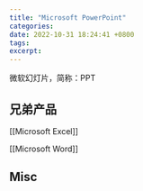 ```yaml
---
title: "Microsoft PowerPoint"
categories: 
date: 2022-10-31 18:24:41 +0800
tags: 
excerpt: 
---
```



微软幻灯片，简称：PPT






## 兄弟产品

[[Microsoft Excel]]

[[Microsoft Word]]


## Misc




